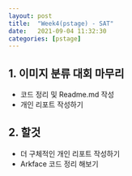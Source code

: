 ```yaml
---
layout: post
title:  "Week4(pstage) - SAT"
date:   2021-09-04 11:32:30
categories: [pstage]
---
```


## 1. 이미지 분류 대회 마무리
* 코드 정리 및 Readme.md 작성
* 개인 리포트 작성하기

## 2. 할것
* 더 구체적인 개인 리포트 작성하기
* Arkface 코드 정리 해보기